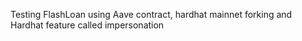 Testing FlashLoan using Aave contract, hardhat mainnet forking and Hardhat feature called impersonation
